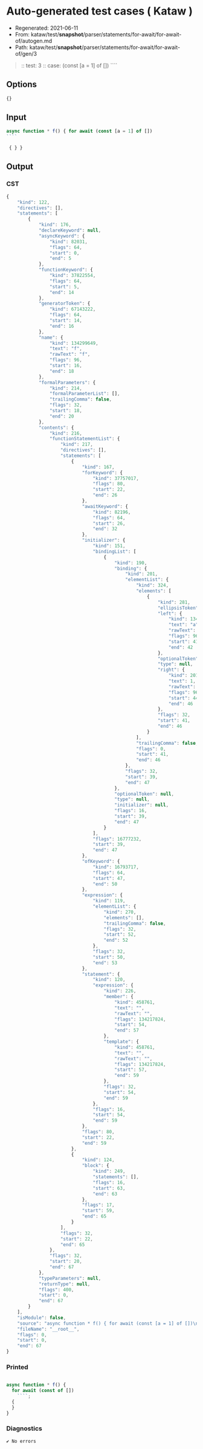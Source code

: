 # Auto-generated test cases ( Kataw )
- Regenerated: 2021-06-11
- From: kataw/test/__snapshot__/parser/statements/for-await/for-await-of/autogen.md
- Path: kataw/test/__snapshot__/parser/statements/for-await/for-await-of/gen/3
> :: test: 3
> :: case: (const [a = 1] of [])
>          ````
>          
>          
## Options

`````js
{}
`````
## Input

`````js
async function * f() { for await (const [a = 1] of [])
````

 { } }
`````
## Output

### CST

```javascript
{
    "kind": 122,
    "directives": [],
    "statements": [
        {
            "kind": 176,
            "declareKeyword": null,
            "asyncKeyword": {
                "kind": 82031,
                "flags": 64,
                "start": 0,
                "end": 5
            },
            "functionKeyword": {
                "kind": 37822554,
                "flags": 64,
                "start": 5,
                "end": 14
            },
            "generatorToken": {
                "kind": 67143222,
                "flags": 64,
                "start": 14,
                "end": 16
            },
            "name": {
                "kind": 134299649,
                "text": "f",
                "rawText": "f",
                "flags": 96,
                "start": 16,
                "end": 18
            },
            "formalParameters": {
                "kind": 214,
                "formalParameterList": [],
                "trailingComma": false,
                "flags": 32,
                "start": 18,
                "end": 20
            },
            "contents": {
                "kind": 216,
                "functionStatementList": {
                    "kind": 217,
                    "directives": [],
                    "statements": [
                        {
                            "kind": 167,
                            "forKeyword": {
                                "kind": 37757017,
                                "flags": 80,
                                "start": 22,
                                "end": 26
                            },
                            "awaitKeyword": {
                                "kind": 82196,
                                "flags": 64,
                                "start": 26,
                                "end": 32
                            },
                            "initializer": {
                                "kind": 151,
                                "bindingList": [
                                    {
                                        "kind": 190,
                                        "binding": {
                                            "kind": 201,
                                            "elementList": {
                                                "kind": 324,
                                                "elements": [
                                                    {
                                                        "kind": 281,
                                                        "ellipsisToken": null,
                                                        "left": {
                                                            "kind": 134299649,
                                                            "text": "a",
                                                            "rawText": "a",
                                                            "flags": 96,
                                                            "start": 41,
                                                            "end": 42
                                                        },
                                                        "optionalToken": null,
                                                        "type": null,
                                                        "right": {
                                                            "kind": 201392130,
                                                            "text": 1,
                                                            "rawText": "1",
                                                            "flags": 96,
                                                            "start": 44,
                                                            "end": 46
                                                        },
                                                        "flags": 32,
                                                        "start": 41,
                                                        "end": 46
                                                    }
                                                ],
                                                "trailingComma": false,
                                                "flags": 0,
                                                "start": 41,
                                                "end": 46
                                            },
                                            "flags": 32,
                                            "start": 39,
                                            "end": 47
                                        },
                                        "optionalToken": null,
                                        "type": null,
                                        "initializer": null,
                                        "flags": 16,
                                        "start": 39,
                                        "end": 47
                                    }
                                ],
                                "flags": 16777232,
                                "start": 39,
                                "end": 47
                            },
                            "ofKeyword": {
                                "kind": 16793717,
                                "flags": 64,
                                "start": 47,
                                "end": 50
                            },
                            "expression": {
                                "kind": 119,
                                "elementList": {
                                    "kind": 270,
                                    "elements": [],
                                    "trailingComma": false,
                                    "flags": 32,
                                    "start": 52,
                                    "end": 52
                                },
                                "flags": 32,
                                "start": 50,
                                "end": 53
                            },
                            "statement": {
                                "kind": 120,
                                "expression": {
                                    "kind": 226,
                                    "member": {
                                        "kind": 458761,
                                        "text": "",
                                        "rawText": "",
                                        "flags": 134217824,
                                        "start": 54,
                                        "end": 57
                                    },
                                    "template": {
                                        "kind": 458761,
                                        "text": "",
                                        "rawText": "",
                                        "flags": 134217824,
                                        "start": 57,
                                        "end": 59
                                    },
                                    "flags": 32,
                                    "start": 54,
                                    "end": 59
                                },
                                "flags": 16,
                                "start": 54,
                                "end": 59
                            },
                            "flags": 80,
                            "start": 22,
                            "end": 59
                        },
                        {
                            "kind": 124,
                            "block": {
                                "kind": 249,
                                "statements": [],
                                "flags": 16,
                                "start": 63,
                                "end": 63
                            },
                            "flags": 17,
                            "start": 59,
                            "end": 65
                        }
                    ],
                    "flags": 32,
                    "start": 22,
                    "end": 65
                },
                "flags": 32,
                "start": 20,
                "end": 67
            },
            "typeParameters": null,
            "returnType": null,
            "flags": 400,
            "start": 0,
            "end": 67
        }
    ],
    "isModule": false,
    "source": "async function * f() { for await (const [a = 1] of [])\n````\n\n { } }",
    "fileName": "__root__",
    "flags": 0,
    "start": 0,
    "end": 67
}
```

### Printed

```javascript

async function * f() {
  for await (const of [])
    ````;
  {
  }
}
```

### Diagnostics

```javascript
✔ No errors
```

